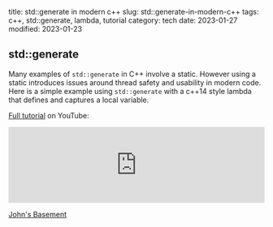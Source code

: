 title: std::generate in modern c++
slug: std::generate-in-modern-c++
tags: c++, std::generate, lambda, tutorial
category: tech
date: 2023-01-27
modified: 2023-01-23

## std::generate

Many examples of `std::generate` in C++ involve a static.  However using a static introduces issues around thread safety and usability in modern code.   Here is a simple example using `std::generate` with a c++14 style lambda that defines and captures a local variable.

<script src="https://gist.github.com/jac18281828/6c6377872fb875961300712970ee7e81.js"></script>

[Full tutorial](https://youtu.be/53mo6kdv31w) on YouTube:

<iframe width="100%" src="https://www.youtube.com/embed/53mo6kdv31w" title="YouTube video player" frameborder="0" allow="accelerometer; autoplay; clipboard-write; encrypted-media; gyroscope; picture-in-picture; web-share" allowfullscreen></iframe>

[John's Basement](https://youtu.be/NYtgVdCpMxY)

